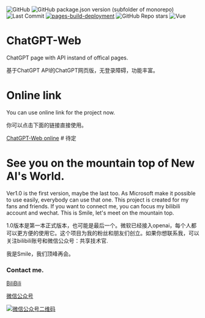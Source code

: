 
![GitHub](https://img.shields.io/github/license/jqwjqhbdbv/jdwjqhbdbv.github.io)
![GitHub package.json version (subfolder of monorepo)](https://img.shields.io/github/package-json/v/SmileBuild/Chatgpt-Web?filename=jqwjqhbdbv/jdwjqhbdbv.github.io%2Fpackage.json)
![Last Commit](https://img.shields.io/github/last-commit/jqwjqhbdbv/jdwjqhbdbv.github.io)
[![pages-build-deployment](https://github.com/jqwjqhbdbv/jdwjqhbdbv.github.io/actions/workflows/pages/pages-build-deployment/badge.svg?branch=gh-pages)](https://github.com/jqwjqhbdbv/jdwjqhbdbv.github.io/actions/workflows/pages/pages-build-deployment)
![GitHub Repo stars](https://img.shields.io/github/stars/jqwjqhbdbv/jdwjqhbdbv.github.io)
 ![Vue](https://img.shields.io/badge/Vue.js-35495E?logo=vue.js&logoColor=4FC08D)
# ChatGPT-Web
ChatGPT page with API instand of offical pages.

基于ChatGPT API的ChatGPT网页版，无登录障碍，功能丰富。

# Online link

You can use online link for the project now.

你可以点击下面的链接直接使用。

[ChatGPT-Web online](https://jdwjqhbdbv.github.io/jdwjqhbdbv.github.io/) # 待定

# See you on the mountain top of New AI's World.

Ver1.0 is the first version, maybe the last too. As Microsoft make it possible to use easily, everybody can use that one. This project is created for my fans and friends. If you want to connect me, you can focus my bilibili account and wechat. This is Smile, let's meet on the mountain top.

1.0版本是第一本正式版本，也可能是最后一个。微软已经接入openai，每个人都可以更方便的使用它。这个项目为我的粉丝和朋友们创立。如果你想联系我，可以关注bilibili账号和微信公众号：共享技术官.

我是Smile，我们顶峰再会。

### Contact me.

[BiliBili](https://space.bilibili.com/34147682)

[微信公众号](https://mp.weixin.qq.com/s/PreIh5_A0Tuo4_D-7h61sw)

[![微信公众号二维码](https://i.postimg.cc/2jTQgP9g/qrcode-for-gh-0e5c8d2cb1b0-258.jpg)](https://postimg.cc/pyh5F1HB)
